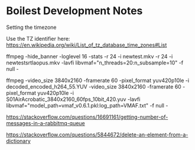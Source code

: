 # Boilest Development Notes





Setting the timezone

Use the TZ identifier here: https://en.wikipedia.org/wiki/List_of_tz_database_time_zones#List

ffmpeg -hide_banner -loglevel 16 -stats -r 24 -i newtest.mkv -r 24 -i newtestsrtlaopus.mkv -lavfi libvmaf="n_threads=20:n_subsample=10" -f null -


ffmpeg -video_size 3840x2160 -framerate 60 -pixel_format yuv420p10le -i decoded_encoded_h264_55.YUV -video_size 3840x2160 -framerate 60 -pixel_format yuv420p10le -i S01AirAcrobatic_3840x2160_60fps_10bit_420.yuv -lavfi libvmaf="model_path=vmaf_v0.6.1.pkl:log_path=VMAF.txt" -f null -


https://stackoverflow.com/questions/16691161/getting-number-of-messages-in-a-rabbitmq-queue





https://stackoverflow.com/questions/5844672/delete-an-element-from-a-dictionary